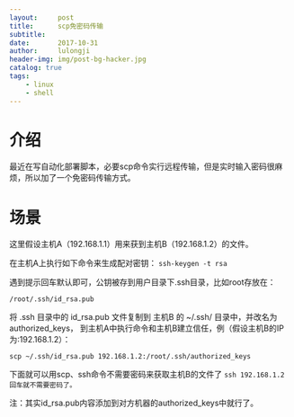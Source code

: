 ```yaml
---
layout:     post
title:      scp免密码传输
subtitle:  
date:       2017-10-31
author:     lulongji
header-img: img/post-bg-hacker.jpg
catalog: true
tags:
    - linux
    - shell
---
```


# 介绍
最近在写自动化部署脚本，必要scp命令实行远程传输，但是实时输入密码很麻烦，所以加了一个免密码传输方式。

# 场景
这里假设主机A（192.168.1.1）用来获到主机B（192.168.1.2）的文件。

在主机A上执行如下命令来生成配对密钥：
`ssh-keygen -t rsa`

遇到提示回车默认即可，公钥被存到用户目录下.ssh目录，比如root存放在：

`/root/.ssh/id_rsa.pub`

将 .ssh 目录中的 id_rsa.pub 文件复制到 主机B 的 ~/.ssh/ 目录中，并改名为 authorized_keys，
到主机A中执行命令和主机B建立信任，例（假设主机B的IP为:192.168.1.2）：

`scp ~/.ssh/id_rsa.pub 192.168.1.2:/root/.ssh/authorized_keys`

下面就可以用scp、ssh命令不需要密码来获取主机B的文件了
`ssh 192.168.1.2 回车就不需要密码了。`

注：其实id_rsa.pub内容添加到对方机器的authorized_keys中就行了。